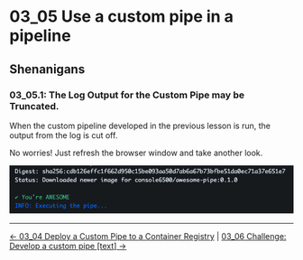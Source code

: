 # 03_05 Use a custom pipe in a pipeline

## Shenanigans

### 03_05.1: The Log Output for the Custom Pipe may be Truncated.

When the custom pipeline developed in the previous lesson is run, the output from the log is cut off.

No worries!  Just refresh the browser window and take another look.

![You're AWESOME!](./images/00-youre-awesome.png)

<!-- FooterStart -->
---
[← 03_04 Deploy a Custom Pipe to a Container Registry](../03_04_deploy_a_custom_pipe_to_a_container_registry/README.md) | [03_06 Challenge: Develop a custom pipe [text] →](../03_06_challenge_create_a_custom_pipe/README.md)
<!-- FooterEnd -->
